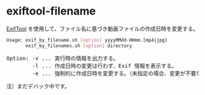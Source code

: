 # exiftool-filename

[ExifTool](https://exiftool.org) を使用して、ファイル名に基づき動画ファイルの作成日時を変更する。

```bash
Usage: exif_by_filename.sh [option] yyyyMMdd-HHmm.[mp4|jpg]
       exif_by_filenames.sh [option] directory
```

<pre>
Option: -v ... 実行時の情報を出力する。
        -l ... 作成日時の変更は行わず、Exif 情報を表示する。
        -e ... 強制的に作成日時を変更する。（未指定の場合、変更が不要な場合は変更しない）
</pre>

注）まだデバック中です。
